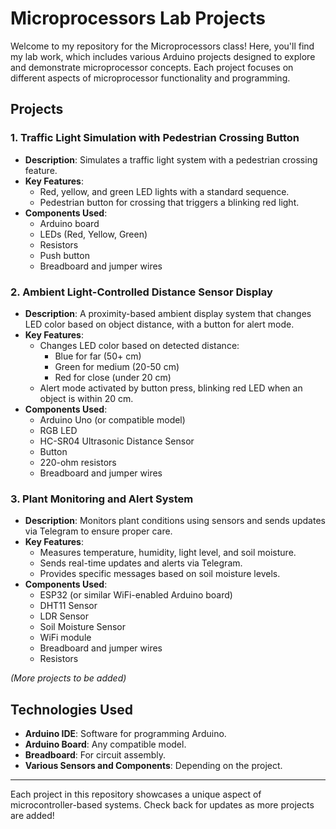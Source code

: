 # Microprocessors Lab Projects

Welcome to my repository for the Microprocessors class! Here, you'll find my lab work, which includes various Arduino projects designed to explore and demonstrate microprocessor concepts. Each project focuses on different aspects of microprocessor functionality and programming.


## Projects

### 1. Traffic Light Simulation with Pedestrian Crossing Button
- **Description**: Simulates a traffic light system with a pedestrian crossing feature.
- **Key Features**:
  - Red, yellow, and green LED lights with a standard sequence.
  - Pedestrian button for crossing that triggers a blinking red light.
- **Components Used**:
  - Arduino board
  - LEDs (Red, Yellow, Green)
  - Resistors
  - Push button
  - Breadboard and jumper wires

### 2. Ambient Light-Controlled Distance Sensor Display
- **Description**: A proximity-based ambient display system that changes LED color based on object distance, with a button for alert mode.
- **Key Features**:
  - Changes LED color based on detected distance:
    - Blue for far (50+ cm)
    - Green for medium (20-50 cm)
    - Red for close (under 20 cm)
  - Alert mode activated by button press, blinking red LED when an object is within 20 cm.
- **Components Used**:
  - Arduino Uno (or compatible model)
  - RGB LED
  - HC-SR04 Ultrasonic Distance Sensor
  - Button
  - 220-ohm resistors
  - Breadboard and jumper wires

### 3. Plant Monitoring and Alert System
- **Description**: Monitors plant conditions using sensors and sends updates via Telegram to ensure proper care.
- **Key Features**:
  - Measures temperature, humidity, light level, and soil moisture.
  - Sends real-time updates and alerts via Telegram.
  - Provides specific messages based on soil moisture levels.
- **Components Used**:
  - ESP32 (or similar WiFi-enabled Arduino board)
  - DHT11 Sensor
  - LDR Sensor
  - Soil Moisture Sensor
  - WiFi module
  - Breadboard and jumper wires
  - Resistors

*(More projects to be added)*

## Technologies Used

- **Arduino IDE**: Software for programming Arduino.
- **Arduino Board**: Any compatible model.
- **Breadboard**: For circuit assembly.
- **Various Sensors and Components**: Depending on the project.

---

Each project in this repository showcases a unique aspect of microcontroller-based systems. Check back for updates as more projects are added!
